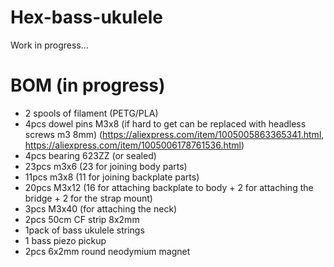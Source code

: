 # Hex-bass-ukulele

Work in progress...

# BOM (in progress)
* 2 spools of filament (PETG/PLA)
* 4pcs dowel pins M3x8 (if hard to get can be replaced with headless screws m3 8mm) (https://aliexpress.com/item/1005005863365341.html, https://aliexpress.com/item/1005006178761536.html)
* 4pcs bearing 623ZZ (or sealed)
* 23pcs m3x6 (23 for joining body parts)
* 11pcs m3x8 (11 for joining backplate parts)
* 20pcs M3x12 (16 for attaching backplate to body + 2 for attaching the bridge + 2 for the strap mount)
* 3pcs M3x40 (for attaching the neck)
* 2pcs 50cm CF strip 8x2mm
* 1pack of bass ukulele strings
* 1 bass piezo pickup 
* 2pcs 6x2mm round neodymium magnet
  
